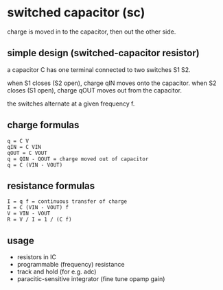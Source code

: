 switched capacitor (sc)
=======================
charge is moved in to the capacitor, then out the other side.

simple design (switched-capacitor resistor)
-------------------------------------------
a capacitor C has one terminal connected to two switches S1 S2.

when S1 closes (S2 open), charge qIN moves onto the capacitor.
when S2 closes (S1 open), charge qOUT moves out from the capacitor.

the switches alternate at a given frequency f.

charge formulas
---------------
    q = C V
    qIN = C VIN
    qOUT = C VOUT
    q = QIN - QOUT = charge moved out of capacitor
    q = C (VIN - VOUT)

resistance formulas
-------------------
    I = q f = continuous transfer of charge
    I = C (VIN - VOUT) f
    V = VIN - VOUT
    R = V / I = 1 / (C f)

usage
-----
* resistors in IC
* programmable (frequency) resistance
* track and hold (for e.g. adc)
* paracitic-sensitive integrator (fine tune opamp gain)
